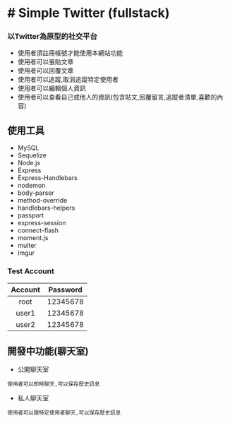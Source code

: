 # # Simple Twitter (fullstack)

### 以Twitter為原型的社交平台

- 使用者須註冊帳號才能使用本網站功能
- 使用者可以張貼文章
- 使用者可以回覆文章
- 使用者可以追蹤,取消追蹤特定使用者
- 使用者可以編輯個人資訊
- 使用者可以查看自己或他人的資訊(包含貼文,回覆留言,追蹤者清單,喜歡的內容)

## 使用工具

- MySQL
- Sequelize
- Node.js
- Express
- Express-Handlebars
- nodemon
- body-parser
- method-override
- handlebars-helpers
- passport
- express-session
- connect-flash
- moment.js
- multer
- imgur

### Test Account
|Account|Password|
|:-----:|:------:|
|root|12345678|
|user1|12345678|
|user2|12345678|


## 開發中功能(聊天室)

- 公開聊天室
```
使用者可以即時聊天,可以保存歷史訊息
```

- 私人聊天室
```
使用者可以跟特定使用者聊天,可以保存歷史訊息
```

